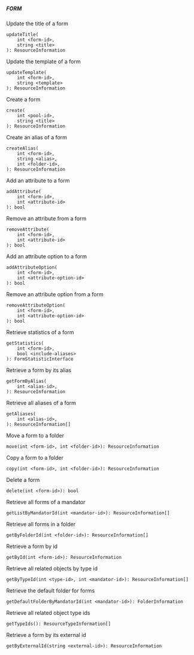 ##### FORM

Update the title of a form


```
updateTitle(
    int <form-id>,
    string <title>
): ResourceInformation
```

Update the template of a form


```
updateTemplate(
    int <form-id>,
    string <template>
): ResourceInformation
```

Create a form


```
create(
    int <pool-id>,
    string <title>
): ResourceInformation
```

Create an alias of a form


```
createAlias(
    int <form-id>,
    string <alias>,
    int <folder-id>,
): ResourceInformation
```

Add an attribute to a form


```
addAttribute(
    int <form-id>,
    int <attribute-id>
): bool
```

Remove an attribute from a form


```
removeAttribute(
    int <form-id>,
    int <attribute-id>
): bool
```

Add an attribute option to a form


```
addAttributeOption(
    int <form-id>,
    int <attribute-option-id>
): bool
```

Remove an attribute option from a form


```
removeAttributeOption(
    int <form-id>,
    int <attribute-option-id>
): bool
```

Retrieve statistics of a form


```
getStatistics(
    int <form-id>,
    bool <include-aliases>
): FormStatisticInterface
```

Retrieve a form by its alias


```
getFormByAlias(
    int <alias-id>,
): ResourceInformation
```

Retrieve all aliases of a form


```
getAliases(
    int <alias-id>,
): ResourceInformation[]
```

Move a form to a folder


```
move(int <form-id>, int <folder-id>): ResourceInformation
```

Copy a form to a folder


```
copy(int <form-id>, int <folder-id>): ResourceInformation
```

Delete a form


```
delete(int <form-id>): bool
```

Retrieve all forms of a mandator


```
getListByMandatorId(int <mandator-id>): ResourceInformation[]
```

Retrieve all forms in a folder


```
getByFolderId(int <folder-id>): ResourceInformation[]
```

Retrieve a form by id


```
getById(int <form-id>): ResourceInformation
```

Retrieve all related objects by type id


```
getByTypeId(int <type-id>, int <mandator-id>): ResourceInformation[]
```

Retrieve the default folder for forms


```
getDefaultFolderByMandatorId(int <mandator-id>): FolderInformation
```

Retrieve all related object type ids


```
getTypeIds(): ResourceTypeInformation[]
```

Retrieve a form by its external id


```
getByExternalId(string <external-id>): ResourceInformation
```
